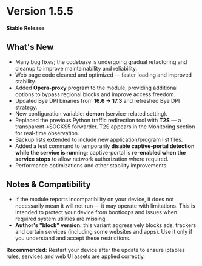 # Version 1.5.5  
**Stable Release**

## What's New
- Many bug fixes; the codebase is undergoing gradual refactoring and cleanup to improve maintainability and reliability.
- Web page code cleaned and optimized — faster loading and improved stability.
- Added **Opera-proxy** program to the module, providing additional options to bypass regional blocks and improve access freedom.
- Updated Bye DPI binaries from **16.6 → 17.3** and refreshed Bye DPI strategy.
- New configuration variable: **demon** (service-related setting).
- Replaced the previous Python traffic redirection tool with **T2S** — a transparent→SOCKS5 forwarder. T2S appears in the Monitoring section for real-time observation.
- Backup lists extended to include new application/program list files.
- Added a test command to temporarily **disable captive-portal detection while the service is running**; captive-portal is **re-enabled when the service stops** to allow network authorization where required.
- Performance optimizations and other stability improvements.

## Notes & Compatibility
- If the module reports incompatibility on your device, it does not necessarily mean it will not run — it may operate with limitations. This is intended to protect your device from bootloops and issues when required system utilities are missing.
- **Author's "block" version:** this variant aggressively blocks ads, trackers and certain services (including some websites and apps). Use it only if you understand and accept these restrictions.

**Recommended:** Restart your device after the update to ensure iptables rules, services and web UI assets are applied correctly.
